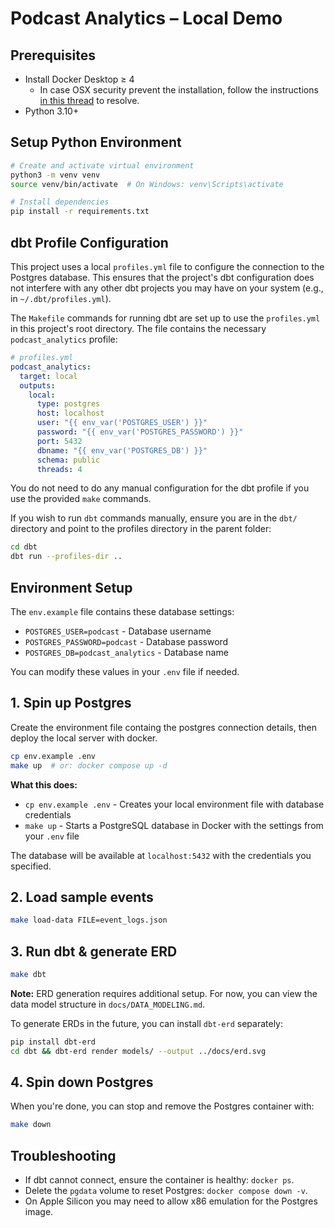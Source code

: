# Podcast Analytics – Local Demo

## Prerequisites

- Install Docker Desktop ≥ 4
  - In case OSX security prevent the installation, follow the instructions [in this thread](https://github.com/docker/for-mac/issues/7520#issuecomment-2578291149) to resolve.
- Python 3.10+

## Setup Python Environment

```bash
# Create and activate virtual environment
python3 -m venv venv
source venv/bin/activate  # On Windows: venv\Scripts\activate

# Install dependencies
pip install -r requirements.txt
```

## dbt Profile Configuration

This project uses a local `profiles.yml` file to configure the connection to the Postgres database. This ensures that the project's dbt configuration does not interfere with any other dbt projects you may have on your system (e.g., in `~/.dbt/profiles.yml`).

The `Makefile` commands for running dbt are set up to use the `profiles.yml` in this project's root directory. The file contains the necessary `podcast_analytics` profile:

```yaml
# profiles.yml
podcast_analytics:
  target: local
  outputs:
    local:
      type: postgres
      host: localhost
      user: "{{ env_var('POSTGRES_USER') }}"
      password: "{{ env_var('POSTGRES_PASSWORD') }}"
      port: 5432
      dbname: "{{ env_var('POSTGRES_DB') }}"
      schema: public
      threads: 4
```

You do not need to do any manual configuration for the dbt profile if you use the provided `make` commands.

If you wish to run `dbt` commands manually, ensure you are in the `dbt/` directory and point to the profiles directory in the parent folder:

```bash
cd dbt
dbt run --profiles-dir ..
```

## Environment Setup

The `env.example` file contains these database settings:

- `POSTGRES_USER=podcast` - Database username
- `POSTGRES_PASSWORD=podcast` - Database password
- `POSTGRES_DB=podcast_analytics` - Database name

You can modify these values in your `.env` file if needed.

## 1. Spin up Postgres

Create the environment file containg the postgres connection details, then deploy the local server with docker.

```bash
cp env.example .env
make up  # or: docker compose up -d
```

**What this does:**

- `cp env.example .env` - Creates your local environment file with database credentials
- `make up` - Starts a PostgreSQL database in Docker with the settings from your `.env` file

The database will be available at `localhost:5432` with the credentials you specified.

## 2. Load sample events

```bash
make load-data FILE=event_logs.json
```

## 3. Run dbt & generate ERD

```bash
make dbt
```

**Note:** ERD generation requires additional setup. For now, you can view the data model structure in `docs/DATA_MODELING.md`.

To generate ERDs in the future, you can install `dbt-erd` separately:

```bash
pip install dbt-erd
cd dbt && dbt-erd render models/ --output ../docs/erd.svg
```

## 4. Spin down Postgres

When you're done, you can stop and remove the Postgres container with:

```bash
make down
```

## Troubleshooting

- If dbt cannot connect, ensure the container is healthy: `docker ps`.
- Delete the `pgdata` volume to reset Postgres: `docker compose down -v`.
- On Apple Silicon you may need to allow x86 emulation for the Postgres image.
